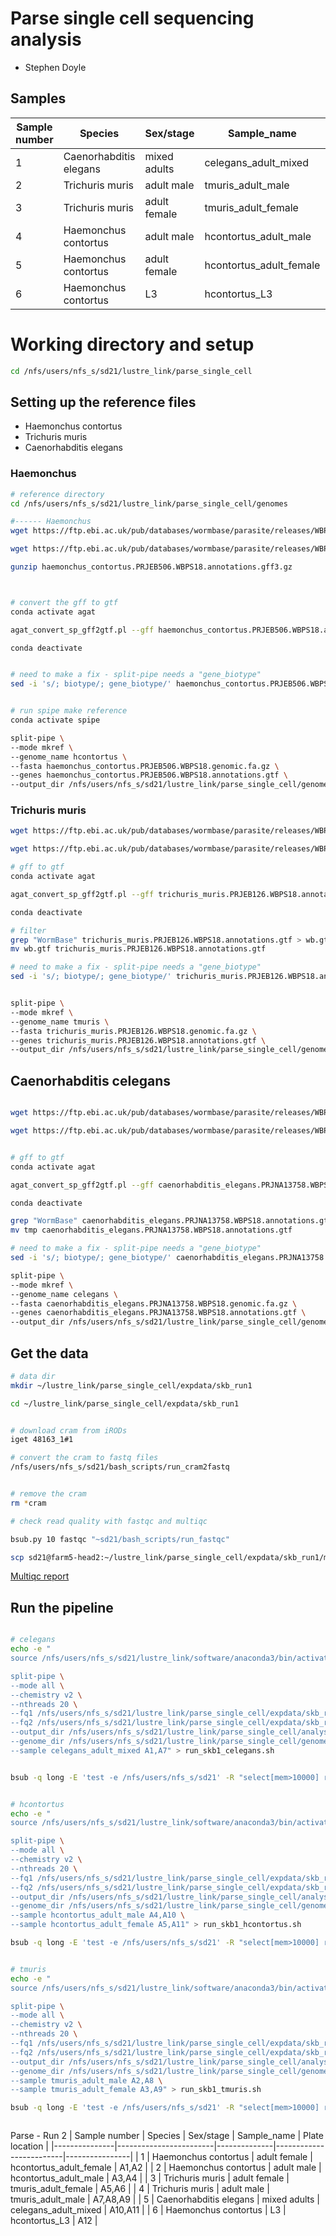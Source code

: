 # Parse single cell sequencing analysis

- Stephen Doyle





## Samples

| Sample number | Species                | Sex/stage    | Sample_name             | Plate location |
|---------------|------------------------|--------------|-------------------------|----------------|
| 1             | Caenorhabditis elegans | mixed adults | celegans_adult_mixed    | A1,A7          |
| 2             | Trichuris muris        | adult male   | tmuris_adult_male       | A2,A8          |
| 3             | Trichuris muris        | adult female | tmuris_adult_female     | A3,A9          |
| 4             | Haemonchus contortus   | adult male   | hcontortus_adult_male   | A4,A10         |
| 5             | Haemonchus contortus   | adult female | hcontortus_adult_female | A5,A11         |
| 6             | Haemonchus contortus   | L3           | hcontortus_L3           | A6,A12         |








# Working directory and setup
```bash
cd /nfs/users/nfs_s/sd21/lustre_link/parse_single_cell 

```

## Setting up the reference files
- Haemonchus contortus
- Trichuris muris
- Caenorhabditis elegans

### Haemonchus
```bash
# reference directory
cd /nfs/users/nfs_s/sd21/lustre_link/parse_single_cell/genomes

#------ Haemonchus
wget https://ftp.ebi.ac.uk/pub/databases/wormbase/parasite/releases/WBPS18/species/haemonchus_contortus/PRJEB506/haemonchus_contortus.PRJEB506.WBPS18.genomic.fa.gz

wget https://ftp.ebi.ac.uk/pub/databases/wormbase/parasite/releases/WBPS18/species/haemonchus_contortus/PRJEB506/haemonchus_contortus.PRJEB506.WBPS18.annotations.gff3.gz

gunzip haemonchus_contortus.PRJEB506.WBPS18.annotations.gff3.gz



# convert the gff to gtf
conda activate agat

agat_convert_sp_gff2gtf.pl --gff haemonchus_contortus.PRJEB506.WBPS18.annotations.gff3 --gtf_version 3 --output  haemonchus_contortus.PRJEB506.WBPS18.annotations.gtf

conda deactivate


# need to make a fix - split-pipe needs a "gene_biotype"
sed -i 's/; biotype/; gene_biotype/' haemonchus_contortus.PRJEB506.WBPS18.annotations.gtf


# run spipe make reference
conda activate spipe

split-pipe \
--mode mkref \
--genome_name hcontortus \
--fasta haemonchus_contortus.PRJEB506.WBPS18.genomic.fa.gz \
--genes haemonchus_contortus.PRJEB506.WBPS18.annotations.gtf \
--output_dir /nfs/users/nfs_s/sd21/lustre_link/parse_single_cell/genomes/hcontortus

```

### Trichuris muris
```bash
wget https://ftp.ebi.ac.uk/pub/databases/wormbase/parasite/releases/WBPS18/species/trichuris_muris/PRJEB126/trichuris_muris.PRJEB126.WBPS18.genomic.fa.gz

wget https://ftp.ebi.ac.uk/pub/databases/wormbase/parasite/releases/WBPS18/species/trichuris_muris/PRJEB126/trichuris_muris.PRJEB126.WBPS18.annotations.gff3.gz

# gff to gtf
conda activate agat

agat_convert_sp_gff2gtf.pl --gff trichuris_muris.PRJEB126.WBPS18.annotations.gff3.gz --gtf_version 3 --output  trichuris_muris.PRJEB126.WBPS18.annotations.gtf

conda deactivate

# filter 
grep "WormBase" trichuris_muris.PRJEB126.WBPS18.annotations.gtf > wb.gtf
mv wb.gtf trichuris_muris.PRJEB126.WBPS18.annotations.gtf

# need to make a fix - split-pipe needs a "gene_biotype"
sed -i 's/; biotype/; gene_biotype/' trichuris_muris.PRJEB126.WBPS18.annotations.gtf


split-pipe \
--mode mkref \
--genome_name tmuris \
--fasta trichuris_muris.PRJEB126.WBPS18.genomic.fa.gz \
--genes trichuris_muris.PRJEB126.WBPS18.annotations.gtf \
--output_dir /nfs/users/nfs_s/sd21/lustre_link/parse_single_cell/genomes/tmuris

```

## Caenorhabditis celegans

```bash

wget https://ftp.ebi.ac.uk/pub/databases/wormbase/parasite/releases/WBPS18/species/caenorhabditis_elegans/PRJNA13758/caenorhabditis_elegans.PRJNA13758.WBPS18.genomic.fa.gz

wget https://ftp.ebi.ac.uk/pub/databases/wormbase/parasite/releases/WBPS18/species/caenorhabditis_elegans/PRJNA13758/caenorhabditis_elegans.PRJNA13758.WBPS18.annotations.gff3.gz


# gff to gtf
conda activate agat

agat_convert_sp_gff2gtf.pl --gff caenorhabditis_elegans.PRJNA13758.WBPS18.annotations.gff3.gz --gtf_version 3 --output  caenorhabditis_elegans.PRJNA13758.WBPS18.annotations.gtf

conda deactivate

grep "WormBase" caenorhabditis_elegans.PRJNA13758.WBPS18.annotations.gtf > tmp
mv tmp caenorhabditis_elegans.PRJNA13758.WBPS18.annotations.gtf

# need to make a fix - split-pipe needs a "gene_biotype"
sed -i 's/; biotype/; gene_biotype/' caenorhabditis_elegans.PRJNA13758.WBPS18.annotations.gtf

split-pipe \
--mode mkref \
--genome_name celegans \
--fasta caenorhabditis_elegans.PRJNA13758.WBPS18.genomic.fa.gz \
--genes caenorhabditis_elegans.PRJNA13758.WBPS18.annotations.gtf \
--output_dir /nfs/users/nfs_s/sd21/lustre_link/parse_single_cell/genomes/celegans

```







## Get the data

```bash
# data dir 
mkdir ~/lustre_link/parse_single_cell/expdata/skb_run1

cd ~/lustre_link/parse_single_cell/expdata/skb_run1


# download cram from iRODs
iget 48163_1#1

# convert the cram to fastq files
/nfs/users/nfs_s/sd21/bash_scripts/run_cram2fastq


# remove the cram
rm *cram

# check read quality with fastqc and multiqc

bsub.py 10 fastqc "~sd21/bash_scripts/run_fastqc"

scp sd21@farm5-head2:~/lustre_link/parse_single_cell/expdata/skb_run1/multiqc_report.html skb_run1_multiqc_report.html
```

[Multiqc report](../04_analysis/skb_run1_multiqc_report.html) 





## Run the pipeline
```bash

# celegans
echo -e "
source /nfs/users/nfs_s/sd21/lustre_link/software/anaconda3/bin/activate spipe

split-pipe \
--mode all \
--chemistry v2 \
--nthreads 20 \
--fq1 /nfs/users/nfs_s/sd21/lustre_link/parse_single_cell/expdata/skb_run1/48163_1#1_1.fastq.gz \
--fq2 /nfs/users/nfs_s/sd21/lustre_link/parse_single_cell/expdata/skb_run1/48163_1#1_2.fastq.gz \
--output_dir /nfs/users/nfs_s/sd21/lustre_link/parse_single_cell/analysis/skb1_celegans \
--genome_dir /nfs/users/nfs_s/sd21/lustre_link/parse_single_cell/genomes/celegans \
--sample celegans_adult_mixed A1,A7" > run_skb1_celegans.sh


bsub -q long -E 'test -e /nfs/users/nfs_s/sd21' -R "select[mem>10000] rusage[mem=10000]" -n 20 -M10000 -o parse_skb1_celegans.o -e parse_skb1_celegans.e -J parse_skb1_celegans  < run_skb1_celegans.sh


# hcontortus
echo -e "
source /nfs/users/nfs_s/sd21/lustre_link/software/anaconda3/bin/activate spipe

split-pipe \
--mode all \
--chemistry v2 \
--nthreads 20 \
--fq1 /nfs/users/nfs_s/sd21/lustre_link/parse_single_cell/expdata/skb_run1/48163_1#1_1.fastq.gz \
--fq2 /nfs/users/nfs_s/sd21/lustre_link/parse_single_cell/expdata/skb_run1/48163_1#1_2.fastq.gz \
--output_dir /nfs/users/nfs_s/sd21/lustre_link/parse_single_cell/analysis/skb1_hcontortus \
--genome_dir /nfs/users/nfs_s/sd21/lustre_link/parse_single_cell/genomes/hcontortus \
--sample hcontortus_adult_male A4,A10 \
--sample hcontortus_adult_female A5,A11" > run_skb1_hcontortus.sh

bsub -q long -E 'test -e /nfs/users/nfs_s/sd21' -R "select[mem>10000] rusage[mem=10000]" -n 20 -M10000 -o parse_skb1_hcontortus.o -e parse_skb1_hcontortus.e -J parse_skb1_hcontortus  < run_skb1_hcontortus.sh


# tmuris
echo -e "
source /nfs/users/nfs_s/sd21/lustre_link/software/anaconda3/bin/activate spipe

split-pipe \
--mode all \
--chemistry v2 \
--nthreads 20 \
--fq1 /nfs/users/nfs_s/sd21/lustre_link/parse_single_cell/expdata/skb_run1/48163_1#1_1.fastq.gz \
--fq2 /nfs/users/nfs_s/sd21/lustre_link/parse_single_cell/expdata/skb_run1/48163_1#1_2.fastq.gz \
--output_dir /nfs/users/nfs_s/sd21/lustre_link/parse_single_cell/analysis/skb1_tmuris \
--genome_dir /nfs/users/nfs_s/sd21/lustre_link/parse_single_cell/genomes/tmuris \
--sample tmuris_adult_male A2,A8 \
--sample tmuris_adult_female A3,A9" > run_skb1_tmuris.sh

bsub -q long -E 'test -e /nfs/users/nfs_s/sd21' -R "select[mem>10000] rusage[mem=10000]" -n 20 -M10000 -o parse_skb1_tmuris.o -e parse_skb1_tmuris.e -J parse_skb1_tmuris  < run_skb1_tmuris.sh



```






Parse - Run 2
| Sample number | Species                | Sex/stage    | Sample_name             | Plate location |
|---------------|------------------------|--------------|-------------------------|----------------|
| 1             | Haemonchus contortus   | adult female | hcontortus_adult_female | A1,A2          |
| 2             | Haemonchus contortus   | adult male   | hcontortus_adult_male   | A3,A4          |
| 3             | Trichuris muris        | adult female | tmuris_adult_female     | A5,A6          |
| 4             | Trichuris muris        | adult male   | tmuris_adult_male       | A7,A8,A9       |
| 5             | Caenorhabditis elegans | mixed adults | celegans_adult_mixed    | A10,A11        |
| 6             | Haemonchus contortus   | L3           | hcontortus_L3           | A12            |
